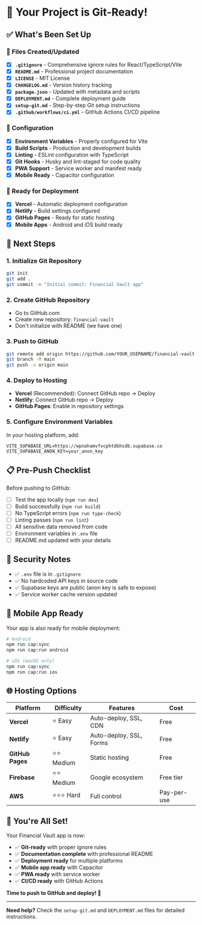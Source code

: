 # 🎉 Your Project is Git-Ready!

## ✅ What's Been Set Up

### 📁 Files Created/Updated

- [x] **`.gitignore`** - Comprehensive ignore rules for React/TypeScript/Vite
- [x] **`README.md`** - Professional project documentation
- [x] **`LICENSE`** - MIT License
- [x] **`CHANGELOG.md`** - Version history tracking
- [x] **`package.json`** - Updated with metadata and scripts
- [x] **`DEPLOYMENT.md`** - Complete deployment guide
- [x] **`setup-git.md`** - Step-by-step Git setup instructions
- [x] **`.github/workflows/ci.yml`** - GitHub Actions CI/CD pipeline

### 🔧 Configuration

- [x] **Environment Variables** - Properly configured for Vite
- [x] **Build Scripts** - Production and development builds
- [x] **Linting** - ESLint configuration with TypeScript
- [x] **Git Hooks** - Husky and lint-staged for code quality
- [x] **PWA Support** - Service worker and manifest ready
- [x] **Mobile Ready** - Capacitor configuration

### 🚀 Ready for Deployment

- [x] **Vercel** - Automatic deployment configuration
- [x] **Netlify** - Build settings configured
- [x] **GitHub Pages** - Ready for static hosting
- [x] **Mobile Apps** - Android and iOS build ready

## 🎯 Next Steps

### 1. Initialize Git Repository
```bash
git init
git add .
git commit -m "Initial commit: Financial Vault app"
```

### 2. Create GitHub Repository
- Go to GitHub.com
- Create new repository: `financial-vault`
- Don't initialize with README (we have one)

### 3. Push to GitHub
```bash
git remote add origin https://github.com/YOUR_USERNAME/financial-vault.git
git branch -M main
git push -u origin main
```

### 4. Deploy to Hosting
- **Vercel** (Recommended): Connect GitHub repo → Deploy
- **Netlify**: Connect GitHub repo → Deploy
- **GitHub Pages**: Enable in repository settings

### 5. Configure Environment Variables
In your hosting platform, add:
```
VITE_SUPABASE_URL=https://wpnahamvfvcphtdbhsdb.supabase.co
VITE_SUPABASE_ANON_KEY=your_anon_key
```

## 📋 Pre-Push Checklist

Before pushing to GitHub:

- [ ] Test the app locally (`npm run dev`)
- [ ] Build successfully (`npm run build`)
- [ ] No TypeScript errors (`npm run type-check`)
- [ ] Linting passes (`npm run lint`)
- [ ] All sensitive data removed from code
- [ ] Environment variables in `.env` file
- [ ] README.md updated with your details

## 🔐 Security Notes

- ✅ `.env` file is in `.gitignore`
- ✅ No hardcoded API keys in source code
- ✅ Supabase keys are public (anon key is safe to expose)
- ✅ Service worker cache version updated

## 📱 Mobile App Ready

Your app is also ready for mobile deployment:

```bash
# Android
npm run cap:sync
npm run cap:run android

# iOS (macOS only)
npm run cap:sync
npm run cap:run ios
```

## 🌐 Hosting Options

| Platform | Difficulty | Features | Cost |
|----------|------------|----------|------|
| **Vercel** | ⭐ Easy | Auto-deploy, SSL, CDN | Free |
| **Netlify** | ⭐ Easy | Auto-deploy, SSL, Forms | Free |
| **GitHub Pages** | ⭐⭐ Medium | Static hosting | Free |
| **Firebase** | ⭐⭐ Medium | Google ecosystem | Free tier |
| **AWS** | ⭐⭐⭐ Hard | Full control | Pay-per-use |

## 🎉 You're All Set!

Your Financial Vault app is now:
- ✅ **Git-ready** with proper ignore rules
- ✅ **Documentation complete** with professional README
- ✅ **Deployment ready** for multiple platforms
- ✅ **Mobile app ready** with Capacitor
- ✅ **PWA ready** with service worker
- ✅ **CI/CD ready** with GitHub Actions

**Time to push to GitHub and deploy! 🚀**

---

**Need help?** Check the `setup-git.md` and `DEPLOYMENT.md` files for detailed instructions. 